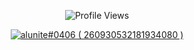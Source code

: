 
<p align="center" ## Me <img src= "https://cdn.discordapp.com/emojis/894175687878017055.png?size=80" alt='stats' width="20px">

<p align="center"> <img src="https://komarev.com/ghpvc/?username=alunit3" alt="Profile Views" /> </p>  

<p align="center">
  <a href="https://discord.com/users/260930532181934080">
     <img src="https://discord.c99.nl/widget/theme-4/260930532181934080.png" alt="alunite#0406 ( 260930532181934080 )"/>
       </a>
</p>
